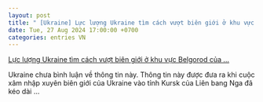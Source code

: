 ```yaml
---
layout: post
title: " [Ukraine] Lực lượng Ukraine tìm cách vượt biên giới ở khu vực Belgorod của ..."
date: Tue, 27 Aug 2024 17:00:00 +0700
categories: entries VN
---
```

[Lực lượng Ukraine tìm cách vượt biên giới ở khu vực Belgorod của ...](https://baotintuc.vn/the-gioi/luc-luong-ukraine-tim-cach-vuot-bien-gioi-o-khu-vuc-belgorod-cua-nga-20240827162156753.htm)

Ukraine chưa bình luận về thông tin này. Thông tin này được đưa ra khi cuộc xâm nhập xuyên biên giới của Ukraine vào tỉnh Kursk của Liên bang Nga đã kéo dài ...

